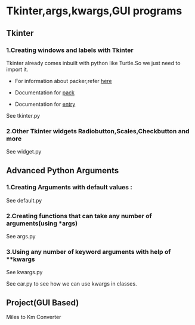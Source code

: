 # Tkinter,args,kwargs,GUI programs

## Tkinter

### 1.Creating windows and labels with Tkinter

Tkinter already comes inbuilt with python like Turtle.So we just need to import it.

* For information about packer,refer [here](https://docs.python.org/3/library/tkinter.html#the-packer)

* Documentation for [pack](http://tcl.tk/man/tcl8.6/TkCmd/pack.htm)

* Documentation for [entry](http://tcl.tk/man/tcl8.6/TkCmd/entry.htm)

See tkinter.py

### 2.Other Tkinter widgets Radiobutton,Scales,Checkbutton and more

See widget.py

## Advanced Python Arguments

### 1.Creating Arguments with default values :

See default.py

### 2.Creating functions that can take any number of arguments(using *args)

See args.py

### 3.Using any number of keyword arguments with help of **kwargs

See kwargs.py

See car.py to see how we can use kwargs in classes.

## Project(GUI Based)

Miles to Km Converter











